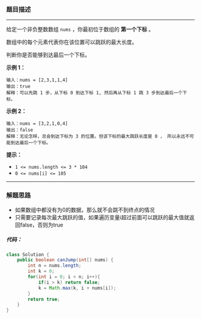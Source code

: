 ### 题目描述

---

给定一个非负整数数组 `nums` ，你最初位于数组的 **第一个下标** 。

数组中的每个元素代表你在该位置可以跳跃的最大长度。

判断你是否能够到达最后一个下标。

**示例 1：**

```
输入：nums = [2,3,1,1,4]
输出：true
解释：可以先跳 1 步，从下标 0 到达下标 1, 然后再从下标 1 跳 3 步到达最后一个下标。

```

**示例 2：**

```
输入：nums = [3,2,1,0,4]
输出：false
解释：无论怎样，总会到达下标为 3 的位置。但该下标的最大跳跃长度是 0 ， 所以永远不可能到达最后一个下标。

```

**提示：**

-   `1 <= nums.length <= 3 * 104`
-   `0 <= nums[i] <= 105`

---

### 解题思路

- 如果数组中都没有为0的数据，那么就不会跳不到终点的情况
- 只需要记录每次最大跳跃的值，如果遍历变量i超过前面可以跳跃的最大值就返回false，否则为true

##### 代码：

```java
class Solution {
    public boolean canJump(int[] nums) {
        int n = nums.length;
        int k = 0;
        for(int i = 0; i < n; i++){
            if(i > k) return false;
            k = Math.max(k, i + nums[i]);
        }
        return true;
    }
}
```

